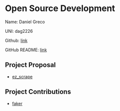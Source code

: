# Open Source Development

Name: Daniel Greco

UNI: dag2226

Github: [link](https://github.com/dag2226)

GitHub README: [link](https://github.com/dag2226/dag2226/blob/main/README.md)

## Project Proposal

- [ez_scrape](../projects/python/ez_scrape.md)

## Project Contributions

- [faker](../projects/python/faker.md)
